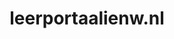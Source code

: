 ---
layout: post
title:  "leerportaalienw.nl"
internal_url:  "/dutchgov/leerportaalienw.nl.html"
subdomains_count: 4
all_subdomains_count: 5
urls_count: 4
ssl_rank: 0
http_rank: 74.75
url_link: /data/leerportaalienw.nl/urls.txt
all_subdomains_link: /data/leerportaalienw.nl/all_subdomains.txt
subdomains_link: /data/leerportaalienw.nl/subdomains.txt
categories: dutchgov
---